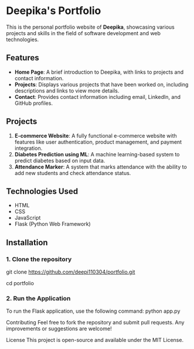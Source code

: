 # Deepika's Portfolio

This is the personal portfolio website of **Deepika**, showcasing various projects and skills in the field of software development and web technologies.

## Features

- **Home Page**: A brief introduction to Deepika, with links to projects and contact information.
- **Projects**: Displays various projects that have been worked on, including descriptions and links to view more details.
- **Contact**: Provides contact information including email, LinkedIn, and GitHub profiles.

## Projects

1. **E-commerce Website**: A fully functional e-commerce website with features like user authentication, product management, and payment integration.
2. **Diabetes Prediction using ML**: A machine learning-based system to predict diabetes based on input data.
3. **Attendance Marker**: A system that marks attendance with the ability to add new students and check attendance status.

## Technologies Used

- HTML
- CSS
- JavaScript
- Flask (Python Web Framework)

## Installation

### 1. Clone the repository

git clone https://github.com/deepi110304/portfolio.git

cd portfolio

### 2. Run the Application

To run the Flask application, use the following command:
python app.py

Contributing
Feel free to fork the repository and submit pull requests. Any improvements or suggestions are welcome!

License
This project is open-source and available under the MIT License.
